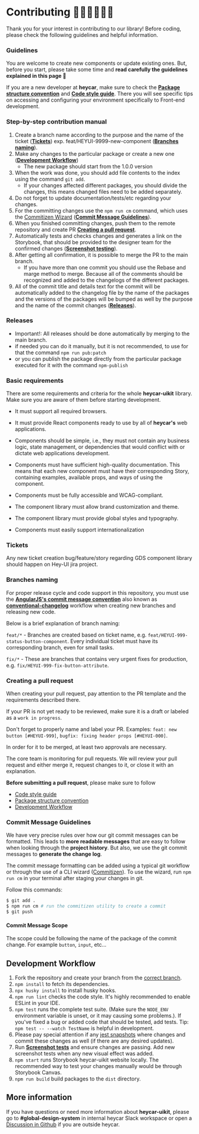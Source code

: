 # Contributing 👩‍💻🧑‍💻👨‍💻

Thank you for your interest in contributing to our library! Before coding, please check the following guidelines and helpful information.

### Guidelines

You are welcome to create new components or update existing ones. But, before you start, please take some time and **read carefully the guidelines explained in this page 🥸**

If you are a new developer at **heycar**, make sure to check the **[Package structure convention](/docs/guidelines-package-structure-convention--page)** and **[Code style guide](/docs/guidelines-code-style-guide-convention--page)**.
There you will see specific tips on accessing and configuring your environment specifically to Front-end development.

### Step-by-step contribution manual

1. Create a branch name according to the purpose and the name of the ticket (**[Tickets](#tickets)**) exp. feat/HEYUI-9999-new-component (**[Branches naming](#branches-naming)**).
2. Make any changes to the particular package or create a new one (**[Development Workflow](#development-workflow)**)
   - The new package should start from the 1.0.0 version
3. When the work was done, you should add file contents to the index using the command `git add`.
   - If your changes affected different packages, you should divide the changes, this means changed files need to be added separately.
4. Do not forget to update documentation/tests/etc regarding your changes.
5. For the committing changes use the `npm run cm` command, which uses the [Commitizen Wizard](https://github.com/commitizen/cz-cli) (**[Commit Message Guidelines](#commit-message-guidelines)**).
6. When you finished committing changes, push them to the remote repository and create PR **[Creating a pull request](#creating-a-pull-request)**.
7. Automatically tests and checks changes and generates a link on the Storybook, that should be provided to the designer team for the confirmed changes (**[Screenshot testing](/docs/guidelines-screenshot-testing--page)**).
8. After getting all confirmation, it is possible to merge the PR to the main branch.
   - If you have more than one commit you should use the Rebase and marge method to merge. Because all of the comments should be recognized and added to the changelogs of the different packages.
9. All of the commit title and details text for the commit will be automatically added to the changelog file by the name of the packages and the versions of the packages will be bumped as well by the purpose and the name of the commit changes
   (**[Releases](#releases)**).

### Releases

- Important!: All releases should be done automatically by merging to the main branch.
- if needed you can do it manually, but it is not recommended, to use for that the command `npm run pub:patch`
- or you can publish the package directly from the particular package executed for it with the command `npm-publish`

### Basic requirements

There are some requirements and criteria for the whole **heycar-uikit** library. Make sure you are aware of them before starting development.

- It must support all required browsers.

- It must provide React components ready to use by all of **heycar's** web applications.

- Components should be simple, i.e., they must not contain any business logic, state management, or dependencies that would conflict with or dictate web applications development.

- Components must have sufficient high-quality documentation. This means that each new component must have their corresponding Story, containing examples, available props, and ways of using the component.

- Components must be fully accessible and WCAG-compliant.

- The component library must allow brand customization and theme.

- The component library must provide global styles and typography.

- Components must easily support internationalization

### Tickets

Any new ticket creation bug/feature/story regarding GDS component library should happen on Hey-UI jira project.

### Branches naming

For proper release cycle and code support in this repository, you must use the **[AngularJS's commit message convention](https://github.com/angular/angular.js/blob/master/DEVELOPERS.md#-git-commit-guidelines)**
also known as **[conventional-changelog](https://github.com/ajoslin/conventional-changelog)** workflow when creating new branches and releasing new code.

Below is a brief explanation of branch naming:

`feat/*` - Branches are created based on ticket name, e.g. `feat/HEYUI-999-status-button-component`. Every individual ticket must have its corresponding branch, even for small tasks.

`fix/*` - These are branches that contains very urgent fixes for production, e.g. `fix/HEYUI-999-fix-button-attribute`.

### Creating a pull request

When creating your pull request, pay attention to the PR template and the requirements described there.

If your PR is not yet ready to be reviewed, make sure it is a draft or labeled as a `work in progress`.

Don't forget to properly name and label your PR. Examples: `feat: new button [#HEYUI-999]`, `bugfix: fixing header props [#HEYUI-000]`.

In order for it to be merged, at least two approvals are necessary.

The core team is monitoring for pull requests. We will review your pull request and either merge it, request changes to it, or close it with an explanation.

**Before submitting a pull request**, please make sure to follow

- [Code style guide](/docs/guidelines-code-style-guide-convention--page)
- [Package structure convention](/docs/guidelines-package-structure-convention--page)
- [Development Workflow](/docs/guidelines-contributing--page#development-workflow)

### Commit Message Guidelines

We have very precise rules over how our git commit messages can be formatted.
This leads to **more readable messages** that are easy to follow when looking through the **project history**.
But also, we use the git commit messages to **generate the change log**.

The commit message formatting can be added using a typical git workflow or through the use of a CLI wizard ([Commitizen](https://github.com/commitizen/cz-cli)).
To use the wizard, run `npm run cm` in your terminal after staging your changes in git.

Follow this commands:

```bash
$ git add .
$ npm run cm # run the commitizen utility to create a commit
$ git push
```

#### Commit Message Scope

The scope could be following the name of the package of the commit change. For example `button`, `input`, etc...

## Development Workflow

1. Fork the repository and create your branch from the [correct branch](#Release-cycle).
2. `npm install` to fetch its dependencies.
3. `npx husky install` to install husky hooks.
4. `npm run lint` checks the code style. It's highly recommended to enable ESLint in your IDE.
5. `npm test` runs the complete test suite. (Make sure the `NODE_ENV` environment variable is unset, or it may causing some problems.). If you've fixed a bug or added code that should be tested, add tests. Tip: `npm test -- --watch TestName` is helpful in development.
6. Please pay special attention if any [jest snapshots](http://facebook.github.io/jest/docs/en/snapshot-testing.html#snapshot-testing-with-jest) where changes and commit these changes as well (if there are any desired updates).
7. Run **[Screenshot tests](/docs/guidelines-screenshot-testing--page)** and ensure changes are passing. Add new screenshot tests when any new visual effect was added.
8. `npm start` runs Storybook heycar-uikit website locally. The recommended way to test your changes manually would be through Storybook Canvas.
9. `npm run build` build packages to the `dist` directory.

## More information

If you have questions or need more information about **heycar-uikit**, please go to **#global-design-system** in internal heycar Slack workspace or open a [Discussion in Github](https://github.com/hey-car/heycar-uikit/discussions) if you are outside heycar.
